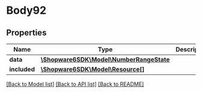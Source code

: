 # Body92

## Properties
Name | Type | Description | Notes
------------ | ------------- | ------------- | -------------
**data** | [**\Shopware6SDK\Model\NumberRangeState**](NumberRangeState.md) |  | [optional] 
**included** | [**\Shopware6SDK\Model\Resource[]**](Resource.md) |  | [optional] 

[[Back to Model list]](../../README.md#documentation-for-models) [[Back to API list]](../../README.md#documentation-for-api-endpoints) [[Back to README]](../../README.md)

